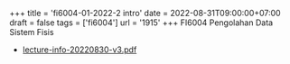 +++
title = 'fi6004-01-2022-2 intro'
date = 2022-08-31T09:00:00+07:00
draft = false
tags = ['fi6004']
url = '1915'
+++
FI6004 Pengolahan Data Sistem Fisis
<!--more-->

+ [lecture-info-20220830-v3.pdf](https://zenodo.org/doi/10.5281/zenodo.7033162)
